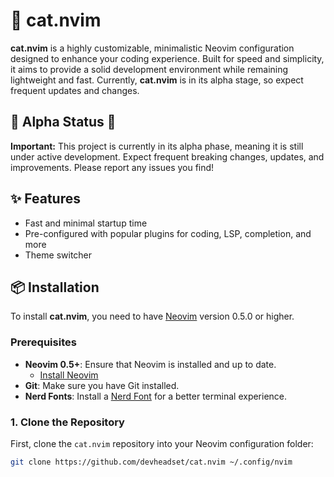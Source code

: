 # 🐾 cat.nvim

**cat.nvim** is a highly customizable, minimalistic Neovim configuration designed to enhance your coding experience. Built for speed and simplicity, it aims to provide a solid development environment while remaining lightweight and fast. Currently, **cat.nvim** is in its alpha stage, so expect frequent updates and changes.

## 🚧 Alpha Status 🚧

**Important:** This project is currently in its alpha phase, meaning it is still under active development. Expect frequent breaking changes, updates, and improvements. Please report any issues you find!

## ✨ Features

- Fast and minimal startup time
- Pre-configured with popular plugins for coding, LSP, completion, and more
- Theme switcher

## 📦 Installation

To install **cat.nvim**, you need to have [Neovim](https://neovim.io) version 0.5.0 or higher.

### Prerequisites

- **Neovim 0.5+**: Ensure that Neovim is installed and up to date.
  - [Install Neovim](https://github.com/neovim/neovim/wiki/Installing-Neovim)
- **Git**: Make sure you have Git installed.
- **Nerd Fonts**: Install a [Nerd Font](https://www.nerdfonts.com/) for a better terminal experience.

### 1. Clone the Repository

First, clone the `cat.nvim` repository into your Neovim configuration folder:

```bash
git clone https://github.com/devheadset/cat.nvim ~/.config/nvim



